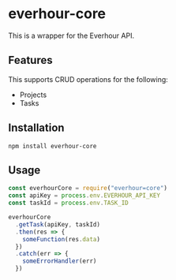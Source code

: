 # everhour-core

This is a wrapper for the Everhour API.

## Features

This supports CRUD operations for the following:

- Projects
- Tasks

## Installation

```
npm install everhour-core
```

## Usage

```javascript
const everhourCore = require("everhour=core")
const apiKey = process.env.EVERHOUR_API_KEY
const taskId = process.env.TASK_ID

everhourCore
  .getTask(apiKey, taskId)
  .then(res => {
    someFunction(res.data)
  })
  .catch(err => {
    someErrorHandler(err)
  })
```
